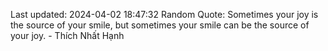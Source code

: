 Last updated: 2024-04-02 18:47:32
Random Quote: Sometimes your joy is the source of your smile, but sometimes your smile can be the source of your joy. - Thích Nhất Hạnh
